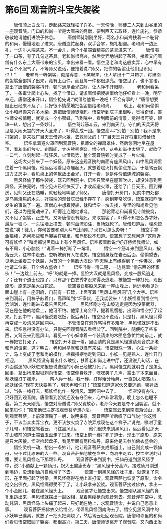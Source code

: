 # 第6回 观音院斗宝失袈裟

  　　唐僧骑上白龙马，走起路来就轻松了许多。一天傍晚，师徒二人来到山谷里的一座观音院。门口的和尚一听是大唐来的高僧，要到西天去取经，连忙施礼，恭恭敬敬地请他们进院子休息。 
　　唐僧师徒刚刚坐好，两名小和尚搀扶着一个驼背的和尚，慢慢地走了进来。唐僧连忙起身，双手合掌，施礼相迎。老和尚一边还礼，一边叫人端茶来。不一会儿，两个小童端着精美的茶具进来了。 
　　唐僧喝了一口茶，夸了几句这茶具。老和尚很高兴，然后卖弄地讲起了茶经，接着又问唐僧有什么东土大唐带来的宝贝，拿出来看一看。悟空见老和尚这般卖弄，心中早有一百个不服气了，不等师父说话，便抢着说∶“师父，把你的袈裟让他们见识见识！” 
　　老和尚一听袈裟，更是得意，大笑起来，让人拿出十二只箱子，将里面的袈裟全部抖了出来，竟有上百件，而且每一件都很漂亮。悟空见了，也不言语，拿出了唐僧的袈裟抖开，顿时满屋金光四射，让人睁不开眼睛。 
　　老和尚看呆了，一条毒计爬上心头，找了个借口，请求唐僧把袈裟借给他仔细看上一晚，明早奉还。唐僧还未开口，悟空抢先说∶“就借给他看一晚吧！不会有事的！”唐僧想要阻止已经来不及了，只好很不情愿地把袈裟借给老和尚。 
　　晚上，老和尚偷偷让小和尚搬来许多木柴，想把唐僧师徒烧死。悟空听到院子里很吵，觉得奇怪，害怕师父被惊醒，就变成一个小蜜蜂，飞到院中，看到眼前的情景，觉得很可笑，眼珠一转，想出了一条妙计。 
　　悟空驾起筋斗云，来到南天门，守门的天兵天将见是大闹天宫的齐天大圣来了，吓得乱成一团。悟空高叫∶“别怕！别怕！我不是来打架的，是来找广目天王借避火罩，去救师父的！”广目天王只好将宝贝借给悟空。 
　　悟空拿着避火罩回到观音院，把师父的禅房罩住，然后悠闲地坐在屋顶，看和尚们放火。刹那间，大火熊熊燃烧。悟空想，这些和尚也太狠了，就吹了一口气，立刻刮起一阵狂风，火借风势，整个观音院顿时变成了一片火海。 
　　这场大火引来了一个妖怪。原来这座观音院的南面有座黑风山，山中黑风洞里住着一个黑风怪。他远远地看见寺庙起火，就想着趁火打劫偷点东西，于是驾云飘进方丈房中，看见桌上的包袱放出金光，打开一看，竟是件价值连城的袈裟。 
　　黑风怪偷了那件袈裟，驾云回到洞中。悟空只管坐在屋顶吹火，却没注意到黑风怪。天快亮时，悟空见火已经快灭了，才收起避火罩，还给了广目天王。回到禅房，见师父还在熟睡，就轻轻地叫醒了师父。 
　　唐僧打开房门，见院中四处都是乌黑烧焦的木头，好端端的观音院已经不存在了，感到非常吃惊，悟空就把昨晚发生的事说了一遍。唐僧心中想着袈裟，就和悟空一块去找，寺里的和尚看见他们，还以为是冤魂来了，吓得连连跪地求饶。 
　　那驼背老和尚看见寺院被烧，又不见了袈裟，正生气，又听唐僧没有烧死，来取袈裟了，吓得不知怎么办才好。最后一狠心，一头往墙上撞去，顿时血流如注，当场就死了。唐僧知道后，埋怨悟空说“唉！徒儿，你何苦要和别人斗气比阔呢？现在可怎么办呀！” 
　　悟空手拿金箍棒，追问那些和尚袈裟在哪里，和尚都说不知道。悟空想了又想问道∶“这附近可有妖怪？”和尚都说黑风山上有个黑风怪。悟空板着脸说∶“好好侍候我师父，如有不周，小心脑袋！”说着一棒打断了一堵墙。 
　　悟空一个筋斗来到黑风山，按落云头，往林中走去。忽听坡前有人在说笑，悟空侧身躲在岩石后面，偷偷望去，见地上坐着三个妖魔，为首的一个黑脸大汉说∶“昨天晚上有缘得到了一件佛衣，特地请二位来，开个佛衣盛会！” 
　　悟空听得一清二楚，一边骂着∶“偷东西的坏家伙！”一边跳上前去，“呼”的就是一捧。黑脸大汉就是黑风怪，变成一股风逃走了；还有个道士也跑了，只有那个白衣秀才没来得及逃走，被悟空一棒打死，现出原形，原来是条大白花蛇。 
　　悟空紧跟那股风来到一座山峰上，远远地看见对面山崖上有一座洞府，门前有一石碑，上面写着∶“黑风山黑风洞”几个大字。悟空来到洞前，用棒子敲着门，高声叫到∶“坏家伙，还我袈裟来！”小妖怪看到悟空气势汹汹，连忙跑进去报告黑风怪。 
　　黑风怪刚才在山坡逃走是因为没带武器，现在是在他的地盘上，他可不怕。他穿上乌金甲，提着黑缨枪，出洞和悟空打了起来。打到中午，黑风怪说要吃饭，饭后再打。悟空也不说话，只是打，黑风怪只得再变成一股清风逃回洞中。 
　　不管悟空在洞外骂得有多难听，黑风怪就是不出来。悟空急得没有办法，只得先回观音院去看师父了。回到院中，随便吃了些东西，又驾云来到黑风山，看见一个小妖拿着一个装请柬的木匣急急忙忙向前走，就一棒把它打死了。 
　　悟空打开木匣一看，里面装的竟是黑风怪邀请观音院那老和尚的请柬，这才明白，老和尚早就和妖怪有来往，悟空眼珠一转，心生一条妙计，马上变成了老和尚的模样，摇摇摆摆地走到洞口，小妖一见是熟人，连忙开门相迎。 
　　黑风怪没有看出什么破绽，扶着老和尚走进中厅，还没说几句话，在外面巡逻的小妖进来报告说送信的小妖已经被打死了。黑风怪立刻就明白了是怎么回事，拿出枪来狠狠刺向悟空，悟空侧身躲开，嘿嘿笑了几声，露出了本来面目，和妖怪打了起来。 
　　两人你一枪，我一棒，打得难分难解，一直到太阳落山。那妖怪说∶“现在天快要黑了，明天再和你打！”悟空知道这家伙又要逃跑，哪肯放过，当头一棒打去，那妖怪化作一股清风，溜回洞中去了。 
　　悟空没有办法，只好回到观音院。唐僧看到袈裟还没有夺回来，心中非常着急。晚上怎么也睡不着。第二天天刚亮，悟空对唐僧说∶“师父请放心，老孙今天要是夺不回袈裟，就不回来见你！”原来他已决定找观音菩萨想办法。 
　　悟空驾云来到南海落伽山，见到观音菩萨，上前深深鞠了一躬，说明来意。观音菩萨听后叹了口气说∶“你这猴子，不该当众卖弄宝衣，更不该放火烧了寺院弄成现在这个样子。”说完，嘱咐了童子几句，和悟空驾着云，飞往黑风山。 
　　他们很快来到黑风山，远远看见那天在山坡前的道士端着玉盘走了过来。悟空上前一棒打死了道士，现出了原形，原来是只大灰狼。悟空捡起盘子，看见里面有两粒仙丹，原来他是去参加佛衣盛会的。 
　　悟空灵机一动，想出一条妙计，他让观音菩萨变成那道士，自己则变成一颗仙丹，只不过比原来的大一些。观音菩萨把他放在盘中，向洞中走去，按悟空说的计策，要让黑风怪吃下那颗仙丹。 
　　观音菩萨来到洞中，把仙丹送到黑风怪手中，说∶“小道献上一颗仙丹，祝大王健康长寿！”黑风怪十分高兴，接过仙丹刚送到嘴边，没想到仙丹自动滑了下去。 
　　悟空一到黑风怪的肚子里，就恢复了原形，在里面打起了猴拳，黑风怪痛得在地上直打滚。观音菩萨也恢复了原形，命令他交出佛衣，黑风怪痛得受不了了，让小妖拿来袈裟。观音菩萨接过佛衣，拿出一个小金圈儿，套在黑风怪头上。 
　　观音这才让悟空出来。悟空刚从黑风怪的鼻孔里跳出来，黑风怪就摆出一副凶相，拿着黑缨枪向观音刺去。观音浮在空中，念动咒语，黑风怪马上头痛了起来，只好跪在地上，求观音饶命，并说自己愿意出家。 
　　观音菩萨把佛衣交给悟空，带着黑风怪回南海去了。悟空见黑风洞中的小妖早已逃离，就放了一把火把洞烧了，然后驾云赶回观音院。唐僧和寺里的和尚们看见悟空取回了袈裟，都很高兴。第二天，唐僧师徒离开了观音院，又向西出发

  
		